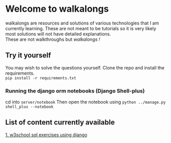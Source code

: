 # Welcome to walkalongs
walkalongs are resources and solutions of various technologies
that I am currently learning. These are not meant to be tutorials so it is very likely 
most solutions will not have detailed explanations.  
These are not walkthroughs but *walkalongs !* 

## Try it yourself
You may wish to solve the questions yourself. Clone the repo and install the requirements.  
`pip install -r requirements.txt`  
### Running the django orm notebooks (Django Shell-plus)
cd into `server/notebook` Then open the notebook using `python ../manage.py shell_plus --notebook`
## List of content currently available
[1. w3school sql exercises using django](/orms/django/w3school)